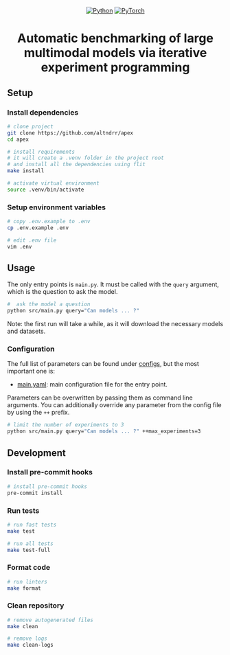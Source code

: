 <div align="center">

<a href="https://www.python.org"><img alt="Python" src="https://img.shields.io/badge/-Python_3.10-blue?logo=python&logoColor=white"></a>
<a href="https://pytorch.org/get-started/locally/"><img alt="PyTorch" src="https://img.shields.io/badge/PyTorch_2.2-ee4c2c?logo=pytorch&logoColor=white"></a>

# Automatic benchmarking of large multimodal models via iterative experiment programming

</div>

## Setup

### Install dependencies

```bash
# clone project
git clone https://github.com/altndrr/apex
cd apex

# install requirements
# it will create a .venv folder in the project root
# and install all the dependencies using flit
make install

# activate virtual environment
source .venv/bin/activate
```

### Setup environment variables

```bash
# copy .env.example to .env
cp .env.example .env

# edit .env file
vim .env
```

## Usage

The only entry points is `main.py`. It must be called with the `query` argument, which is the question to ask the model.

```bash
#  ask the model a question
python src/main.py query="Can models ... ?"
```

Note: the first run will take a while, as it will download the necessary models and datasets.

### Configuration

The full list of parameters can be found under [configs](configs/), but the most important one is:

- [main.yaml](configs/main.yaml): main configuration file for the entry point.

Parameters can be overwritten by passing them as command line arguments. You can additionally override any parameter from the config file by using the `++` prefix.

```bash
# limit the number of experiments to 3
python src/main.py query="Can models ... ?" ++max_experiments=3
```

## Development

### Install pre-commit hooks

```bash
# install pre-commit hooks
pre-commit install
```

### Run tests

```bash
# run fast tests
make test

# run all tests
make test-full
```

### Format code

```bash
# run linters
make format
```

### Clean repository

```bash
# remove autogenerated files
make clean

# remove logs
make clean-logs
```
